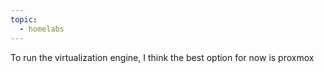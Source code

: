 ```yaml
---
topic:
  - homelabs
---
```

To run the virtualization engine, I think the best option for now is proxmox